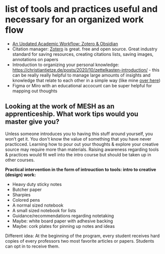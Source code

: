 # list of tools and practices useful and necessary for an organized work flow

- [An Updated Academic Workflow: Zotero & Obsidian](https://medium.com/@alexandraphelan/an-updated-academic-workflow-zotero-obsidian-cffef080addd)
- Citation manager: [Zotero](https://www.zotero.org/) is great. free and open source. Great industry standard for saving resources, creating citations lists, saving images, annotations on papers 
- Introduction to organizing your personal knowledge: https://christiantietze.de/posts/2020/10/zettelkasten-introduction/ - this can be really really helpful to manage large amounts of insights and knowledge that relate to each other in a simple way (like mine [over here](https://github.com/LSanten/MMS-Bubbles/tree/main/Zettelkasten))
- Figma or Miro with an educational accocunt can be super helpful for mapping out thoughts

## Looking at the work of MESH as an apprenticeship. What work tips would you master give you? 
Unless someone introduces you to having this stuff around yourself, you won’t get it. You don't know the value of something that you have never practicced. Learning how to pour out your thoughts & explore your creative source may require more than materials. Raising awareness regarding tools & practices would fit well into the intro course but should be taken up in other courses. 


**Practical intervention in the form of introuction to tools: intro to creative (design) work:**

- Heavy duty sticky notes
- Butcher paper 
- Sharpies
- Colored pens
- A normal sized notebook
- A small sized notebook for lists
- Guidance/recommendations regarding notetaking
- Maybe: white board paper with adhesive backing
- Maybe: cork plates for pinning up notes and ideas

Different idea: At the beginning of the program, every student receives hard copies of every professors two most favorite articles or papers. Students can opt in to receive them. 


